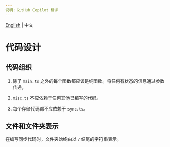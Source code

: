 ```yaml
---
说明：GitHub Copilot 翻译
---
```

[English](/docs/code_design.md) | 中文

# 代码设计

## 代码组织

1. 除了 `main.ts` 之外的每个函数都应该是纯函数。将任何有状态的信息通过参数传递。

2. `misc.ts` 不应依赖于任何其他已编写的代码。

3. 每个存储代码都不应依赖于 `sync.ts`。

## 文件和文件夹表示

在编写同步代码时，文件夹始终由以 `/` 结尾的字符串表示。
